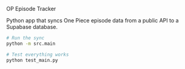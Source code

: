 OP Episode Tracker

Python app that syncs One Piece episode data from a public API to a Supabase database.

```bash
# Run the sync
python -m src.main

# Test everything works
python test_main.py
```
